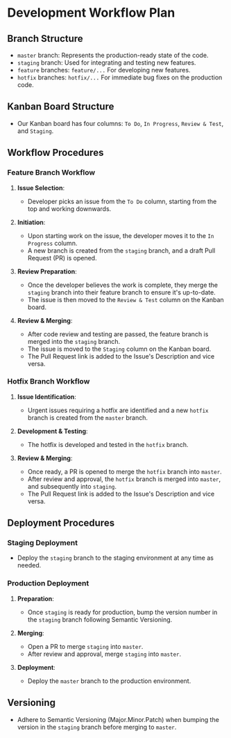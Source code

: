 # Development Workflow Plan

## Branch Structure
- `master` branch: Represents the production-ready state of the code.
- `staging` branch: Used for integrating and testing new features.
- `feature` branches: `feature/...` For developing new features.
- `hotfix` branches: `hotfix/...` For immediate bug fixes on the production code.

## Kanban Board Structure
- Our Kanban board has four columns: `To Do`, `In Progress`, `Review & Test`, and `Staging`.

## Workflow Procedures

### Feature Branch Workflow
1. **Issue Selection**:
   - Developer picks an issue from the `To Do` column, starting from the top and working downwards.

2. **Initiation**:
   - Upon starting work on the issue, the developer moves it to the `In Progress` column.
   - A new branch is created from the `staging` branch, and a draft Pull Request (PR) is opened.

3. **Review Preparation**:
   - Once the developer believes the work is complete, they merge the `staging` branch into their feature branch to ensure it's up-to-date.
   - The issue is then moved to the `Review & Test` column on the Kanban board.

4. **Review & Merging**:
   - After code review and testing are passed, the feature branch is merged into the `staging` branch.
   - The issue is moved to the `Staging` column on the Kanban board.
   - The Pull Request link is added to the Issue's Description and vice versa.

### Hotfix Branch Workflow
1. **Issue Identification**:
   - Urgent issues requiring a hotfix are identified and a new `hotfix` branch is created from the `master` branch.

2. **Development & Testing**:
   - The hotfix is developed and tested in the `hotfix` branch.

3. **Review & Merging**:
   - Once ready, a PR is opened to merge the `hotfix` branch into `master`.
   - After review and approval, the `hotfix` branch is merged into `master`, and subsequently into `staging`.
   - The Pull Request link is added to the Issue's Description and vice versa.

## Deployment Procedures

### Staging Deployment
- Deploy the `staging` branch to the staging environment at any time as needed.

### Production Deployment
1. **Preparation**:
   - Once `staging` is ready for production, bump the version number in the `staging` branch following Semantic Versioning.

2. **Merging**:
   - Open a PR to merge `staging` into `master`.
   - After review and approval, merge `staging` into `master`.

3. **Deployment**:
   - Deploy the `master` branch to the production environment.

## Versioning
- Adhere to Semantic Versioning (Major.Minor.Patch) when bumping the version in the `staging` branch before merging to `master`.
